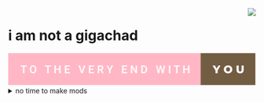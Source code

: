 <img align="right" src="https://github-readme-stats.vercel.app/api?username=baicaitomato&text_color=725C42&show_icons=true&hide_title=true&title_color=FFB7C5&icon_color=FFB7C5&&include_all_commits=true&count_private=true" />

# i am not a gigachad
<img src="https://github.com/baicaitomato/baicaitomato/blob/main/to-the-very-end-with-you.svg" />
<details>
  <summary>no time to make mods</summary>
  https://steamcommunity.com/id/baicaiIRISFM/myworkshopfiles/
</details>
